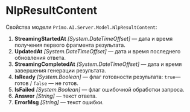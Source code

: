 # NlpResultContent

Свойства модели `Primo.AI.Server.Model.NlpResultContent`:
1. **StreamingStartedAt** *[System.DateTimeOffset]* — дата и время получения первого фрагмента результата.
1. **UpdatedAt** *[System.DateTimeOffset]* — дата и время последнего обновления ответа.
1. **StreamingCompletedAt** *[System.DateTimeOffset]* — дата и время завершения генерации результата.
1. **IsReady** *[System.Boolean]* — флаг готовности результата: `true`— готов / `false` — не готов.
1. **IsFailed** *[System.Boolean]* — флаг ошибочной обработки запроса.
1. **Answer** *[String]* — текст ответа.
1. **ErrorMsg** *[String]* — текст ошибки.
